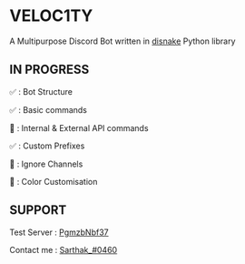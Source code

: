 
# VELOC1TY

A Multipurpose Discord Bot written in [disnake](https://github.com/DisnakeDev/disnake) Python library

## IN PROGRESS

✅ : Bot Structure

✅ : Basic commands

🔲 : Internal & External API commands

✅ : Custom Prefixes

🔲 : Ignore Channels

🔲 : Color Customisation

## SUPPORT 

Test Server : [PgmzbNbf37](https://discord.gg/PgmzbNbf37)

Contact me : [Sarthak_#0460](https://discord.com/users/580034015759826944)
